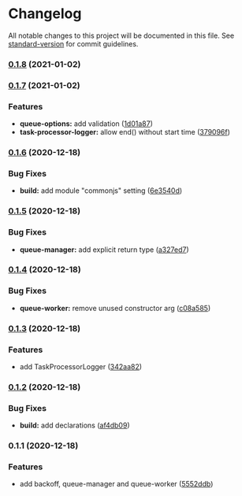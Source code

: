 # Changelog

All notable changes to this project will be documented in this file. See [standard-version](https://github.com/conventional-changelog/standard-version) for commit guidelines.

### [0.1.8](https://github.com/exportarts/bullmq-utils/compare/v0.1.7...v0.1.8) (2021-01-02)

### [0.1.7](https://github.com/exportarts/bullmq-utils/compare/v0.1.6...v0.1.7) (2021-01-02)


### Features

* **queue-options:** add validation ([1d01a87](https://github.com/exportarts/bullmq-utils/commit/1d01a87f1d71628a7c9b859b11142652c64bdf01))
* **task-processor-logger:** allow end() without start time ([379096f](https://github.com/exportarts/bullmq-utils/commit/379096f12320e7b340633f58f0878b50c4059aa6))

### [0.1.6](https://github.com/exportarts/bullmq-utils/compare/v0.1.5...v0.1.6) (2020-12-18)


### Bug Fixes

* **build:** add module "commonjs" setting ([6e3540d](https://github.com/exportarts/bullmq-utils/commit/6e3540db6aed2b455b1b1c25ba661ab507a5817e))

### [0.1.5](https://github.com/exportarts/bullmq-utils/compare/v0.1.4...v0.1.5) (2020-12-18)


### Bug Fixes

* **queue-manager:** add explicit return type ([a327ed7](https://github.com/exportarts/bullmq-utils/commit/a327ed72472bf9b9e0f41678c22cadec0c555b9a))

### [0.1.4](https://github.com/exportarts/bullmq-utils/compare/v0.1.3...v0.1.4) (2020-12-18)


### Bug Fixes

* **queue-worker:** remove unused constructor arg ([c08a585](https://github.com/exportarts/bullmq-utils/commit/c08a5851093d3f7a0ffa92d96aa62249a17af01e))

### [0.1.3](https://github.com/exportarts/bullmq-utils/compare/v0.1.2...v0.1.3) (2020-12-18)


### Features

* add TaskProcessorLogger ([342aa82](https://github.com/exportarts/bullmq-utils/commit/342aa822c08cd478ed921847428d4aaebe27ba04))

### [0.1.2](https://github.com/exportarts/bullmq-utils/compare/v0.1.1...v0.1.2) (2020-12-18)


### Bug Fixes

* **build:** add declarations ([af4db09](https://github.com/exportarts/bullmq-utils/commit/af4db0997ffbb8a6e41098a80370952a0f9f2d28))

### 0.1.1 (2020-12-18)


### Features

* add backoff, queue-manager and queue-worker ([5552ddb](https://github.com/exportarts/bullmq-utils/commit/5552ddb4dd98fc2388f1b734a4d8d901bb797bfb))
